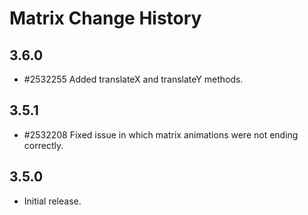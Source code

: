 Matrix Change History
=====================

3.6.0
-----

  * #2532255 Added translateX and translateY methods.

3.5.1
-----

  * #2532208 Fixed issue in which matrix animations were not ending correctly.  

3.5.0
-----

  * Initial release.
